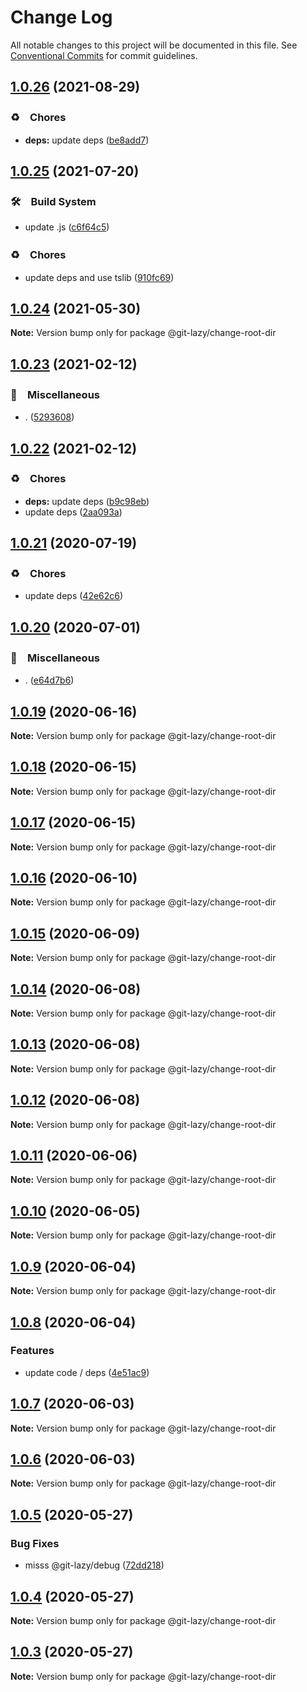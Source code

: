 # Change Log

All notable changes to this project will be documented in this file.
See [Conventional Commits](https://conventionalcommits.org) for commit guidelines.

## [1.0.26](https://github.com/bluelovers/ws-git-lazy/compare/@git-lazy/change-root-dir@1.0.25...@git-lazy/change-root-dir@1.0.26) (2021-08-29)


### ♻️　Chores

* **deps:** update deps ([be8add7](https://github.com/bluelovers/ws-git-lazy/commit/be8add78b800730f5056f777b1a94dcf329801ea))





## [1.0.25](https://github.com/bluelovers/ws-git-lazy/compare/@git-lazy/change-root-dir@1.0.24...@git-lazy/change-root-dir@1.0.25) (2021-07-20)


### 🛠　Build System

* update .js ([c6f64c5](https://github.com/bluelovers/ws-git-lazy/commit/c6f64c52d8aafa63d2e4424bdc36192fe413733f))


### ♻️　Chores

* update deps and use tslib ([910fc69](https://github.com/bluelovers/ws-git-lazy/commit/910fc69537675a16bd0c27bf8d6878196eee51d6))





## [1.0.24](https://github.com/bluelovers/ws-git-lazy/compare/@git-lazy/change-root-dir@1.0.23...@git-lazy/change-root-dir@1.0.24) (2021-05-30)

**Note:** Version bump only for package @git-lazy/change-root-dir





## [1.0.23](https://github.com/bluelovers/ws-git-lazy/compare/@git-lazy/change-root-dir@1.0.22...@git-lazy/change-root-dir@1.0.23) (2021-02-12)


### 🔖　Miscellaneous

* . ([5293608](https://github.com/bluelovers/ws-git-lazy/commit/529360849e1fb6e74278be035363614635572081))





## [1.0.22](https://github.com/bluelovers/ws-git-lazy/compare/@git-lazy/change-root-dir@1.0.21...@git-lazy/change-root-dir@1.0.22) (2021-02-12)


### ♻️　Chores

* **deps:** update deps ([b9c98eb](https://github.com/bluelovers/ws-git-lazy/commit/b9c98ebff556f7eb0e62dd8bb7889fd43e9698c4))
* update deps ([2aa093a](https://github.com/bluelovers/ws-git-lazy/commit/2aa093a3e2d4f7b4cdb880d2120afb9499278788))





## [1.0.21](https://github.com/bluelovers/ws-git-lazy/compare/@git-lazy/change-root-dir@1.0.20...@git-lazy/change-root-dir@1.0.21) (2020-07-19)


### ♻️　Chores

* update deps ([42e62c6](https://github.com/bluelovers/ws-git-lazy/commit/42e62c6daeaeff1f24a20f54390d1318815cdc18))





## [1.0.20](https://github.com/bluelovers/ws-git-lazy/compare/@git-lazy/change-root-dir@1.0.19...@git-lazy/change-root-dir@1.0.20) (2020-07-01)


### 🔖　Miscellaneous

* . ([e64d7b6](https://github.com/bluelovers/ws-git-lazy/commit/e64d7b630e602b519955a36b77bdc0dd7de6d981))





## [1.0.19](https://github.com/bluelovers/ws-git-lazy/compare/@git-lazy/change-root-dir@1.0.18...@git-lazy/change-root-dir@1.0.19) (2020-06-16)

**Note:** Version bump only for package @git-lazy/change-root-dir





## [1.0.18](https://github.com/bluelovers/ws-git-lazy/compare/@git-lazy/change-root-dir@1.0.17...@git-lazy/change-root-dir@1.0.18) (2020-06-15)

**Note:** Version bump only for package @git-lazy/change-root-dir





## [1.0.17](https://github.com/bluelovers/ws-git-lazy/compare/@git-lazy/change-root-dir@1.0.16...@git-lazy/change-root-dir@1.0.17) (2020-06-15)

**Note:** Version bump only for package @git-lazy/change-root-dir





## [1.0.16](https://github.com/bluelovers/ws-git-lazy/compare/@git-lazy/change-root-dir@1.0.15...@git-lazy/change-root-dir@1.0.16) (2020-06-10)

**Note:** Version bump only for package @git-lazy/change-root-dir





## [1.0.15](https://github.com/bluelovers/ws-git-lazy/compare/@git-lazy/change-root-dir@1.0.14...@git-lazy/change-root-dir@1.0.15) (2020-06-09)

**Note:** Version bump only for package @git-lazy/change-root-dir





## [1.0.14](https://github.com/bluelovers/ws-git-lazy/compare/@git-lazy/change-root-dir@1.0.13...@git-lazy/change-root-dir@1.0.14) (2020-06-08)

**Note:** Version bump only for package @git-lazy/change-root-dir





## [1.0.13](https://github.com/bluelovers/ws-git-lazy/compare/@git-lazy/change-root-dir@1.0.12...@git-lazy/change-root-dir@1.0.13) (2020-06-08)

**Note:** Version bump only for package @git-lazy/change-root-dir





## [1.0.12](https://github.com/bluelovers/ws-git-lazy/compare/@git-lazy/change-root-dir@1.0.11...@git-lazy/change-root-dir@1.0.12) (2020-06-08)

**Note:** Version bump only for package @git-lazy/change-root-dir





## [1.0.11](https://github.com/bluelovers/ws-git-lazy/compare/@git-lazy/change-root-dir@1.0.10...@git-lazy/change-root-dir@1.0.11) (2020-06-06)

**Note:** Version bump only for package @git-lazy/change-root-dir





## [1.0.10](https://github.com/bluelovers/ws-git-lazy/compare/@git-lazy/change-root-dir@1.0.9...@git-lazy/change-root-dir@1.0.10) (2020-06-05)

**Note:** Version bump only for package @git-lazy/change-root-dir





## [1.0.9](https://github.com/bluelovers/ws-git-lazy/compare/@git-lazy/change-root-dir@1.0.8...@git-lazy/change-root-dir@1.0.9) (2020-06-04)

**Note:** Version bump only for package @git-lazy/change-root-dir





## [1.0.8](https://github.com/bluelovers/ws-git-lazy/compare/@git-lazy/change-root-dir@1.0.7...@git-lazy/change-root-dir@1.0.8) (2020-06-04)


### Features

* update code / deps ([4e51ac9](https://github.com/bluelovers/ws-git-lazy/commit/4e51ac92473ecd9d855c0fdbe52530a1b9d4ca82))





## [1.0.7](https://github.com/bluelovers/ws-git-lazy/compare/@git-lazy/change-root-dir@1.0.6...@git-lazy/change-root-dir@1.0.7) (2020-06-03)

**Note:** Version bump only for package @git-lazy/change-root-dir





## [1.0.6](https://github.com/bluelovers/ws-git-lazy/compare/@git-lazy/change-root-dir@1.0.5...@git-lazy/change-root-dir@1.0.6) (2020-06-03)

**Note:** Version bump only for package @git-lazy/change-root-dir





## [1.0.5](https://github.com/bluelovers/ws-git-lazy/compare/@git-lazy/change-root-dir@1.0.4...@git-lazy/change-root-dir@1.0.5) (2020-05-27)


### Bug Fixes

* misss @git-lazy/debug ([72dd218](https://github.com/bluelovers/ws-git-lazy/commit/72dd2184dba9489319698c487d748d4a7e585e0e))





## [1.0.4](https://github.com/bluelovers/ws-git-lazy/compare/@git-lazy/change-root-dir@1.0.3...@git-lazy/change-root-dir@1.0.4) (2020-05-27)

**Note:** Version bump only for package @git-lazy/change-root-dir





## [1.0.3](https://github.com/bluelovers/ws-git-lazy/compare/@git-lazy/change-root-dir@1.0.2...@git-lazy/change-root-dir@1.0.3) (2020-05-27)

**Note:** Version bump only for package @git-lazy/change-root-dir
